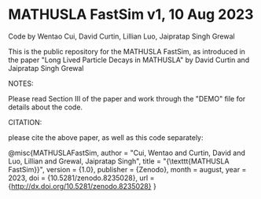 # MATHUSLA FastSim v1, 10 Aug 2023

Code by Wentao Cui, David Curtin, Lillian Luo, Jaipratap Singh Grewal


This is the public repository for the MATHUSLA FastSim, as introduced in the paper "Long Lived Particle Decays in MATHUSLA" by David Curtin and Jaipratap Singh Grewal

NOTES:

Please read Section III of the paper and work through the "DEMO" file for details about the code.



CITATION:

please cite the above paper, as well as this code separately:

@misc{MATHUSLAFastSim,
    author = "Cui, Wentao and Curtin, David and Luo, Lillian and Grewal, Jaipratap Singh",
    title = "{\texttt{MATHUSLA FastSim}}",
    version   = {1.0},
    publisher = {Zenodo},
    month = august,
    year = 2023,
    doi = {10.5281/zenodo.8235028},
    url = {http://dx.doi.org/10.5281/zenodo.8235028}
}



